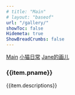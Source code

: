 ```yaml
---
# title: "Main"
# layout: "baseof"
url: "/gallery/"
showToc: false
Hidemeta: true
ShowBreadCrumbs: false
---
```

<script src="https://unpkg.com/vue@next"></script>
<link rel="stylesheet" href="/src/index.css">
<div id="app">
    <div class="navbar" preload>
        <span><a href="/gallery/" class="active-link">Main</a></span>
        <span><a href="/dame/">小猫日常</a></span>
        <span><a href="/jane-works/">Jane的画儿</a></span>
        <br>
    </div>
    <transition name="spinner" mode="out-in">
        <div class="spinner" v-show="isLoading">
            <div class="lds-roller">
                <div></div>
                <div></div>
                <div></div>
                <div></div>
                <div></div>
                <div></div>
                <div></div>
                <div></div>
            </div>
        </div>
    </transition>
    <div class="container" >
        <div class="wrapper" v-for="item in imgSrc" v-cloak>
            <img 
                :src="item.linkAdd" :alt="item.altText" :key="item.id"
                @click.prevent="currentShow(item.linkAdd)"
                @load="loaded"
                />
            <div class="caps" v-cloak>
                <h3>{{item.pname}}</h3>
                <span>{{item.descriptions}}</span>
            </div>
        </div>
    </div>
    <transition name="popup" @click="closeImg">
        <div 
            v-if="maskOn" 
            :class="maskOn?'mask':''" 
            @click="closeImg"  >
            <img :src="currentImg" alt="">
    </div>
    </transition>

</div>
<script src="/src/main.js" defer></script>